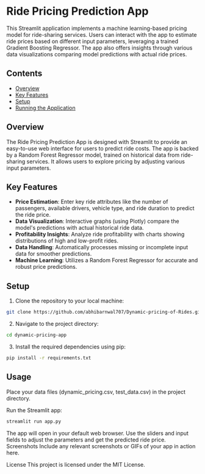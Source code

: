 # Ride Pricing Prediction App

This Streamlit application implements a machine learning-based pricing model for ride-sharing services. Users can interact with the app to estimate ride prices based on different input parameters, leveraging a trained Gradient Boosting Regressor. The app also offers insights through various data visualizations comparing model predictions with actual ride prices.

## Contents

- [Overview](#overview)
- [Key Features](#key-features)
- [Setup](#setup)
- [Running the Application](#running-the-application)

## Overview

The Ride Pricing Prediction App is designed with Streamlit to provide an easy-to-use web interface for users to predict ride costs. The app is backed by a Random Forest Regressor model, trained on historical data from ride-sharing services. It allows users to explore pricing by adjusting various input parameters.

## Key Features

- **Price Estimation**: Enter key ride attributes like the number of passengers, available drivers, vehicle type, and ride duration to predict the ride price.
- **Data Visualization**: Interactive graphs (using Plotly) compare the model's predictions with actual historical ride data.
- **Profitability Insights**: Analyze ride profitability with charts showing distributions of high and low-profit rides.
- **Data Handling**: Automatically processes missing or incomplete input data for smoother predictions.
- **Machine Learning**: Utilizes a Random Forest Regressor for accurate and robust price predictions.

## Setup

1. Clone the repository to your local machine:

```bash
git clone https://github.com/abhibarnwal707/Dynamic-pricing-of-Rides.git
```

2. Navigate to the project directory:

```bash
cd dynamic-pricing-app
```

3. Install the required dependencies using pip:

```bash
pip install -r requirements.txt
```

## Usage
Place your data files (dynamic_pricing.csv, test_data.csv) in the project directory.

Run the Streamlit app:

```bash
streamlit run app.py

```

The app will open in your default web browser. Use the sliders and input fields to adjust the parameters and get the predicted ride price.
Screenshots
Include any relevant screenshots or GIFs of your app in action here.

License
This project is licensed under the MIT License.

